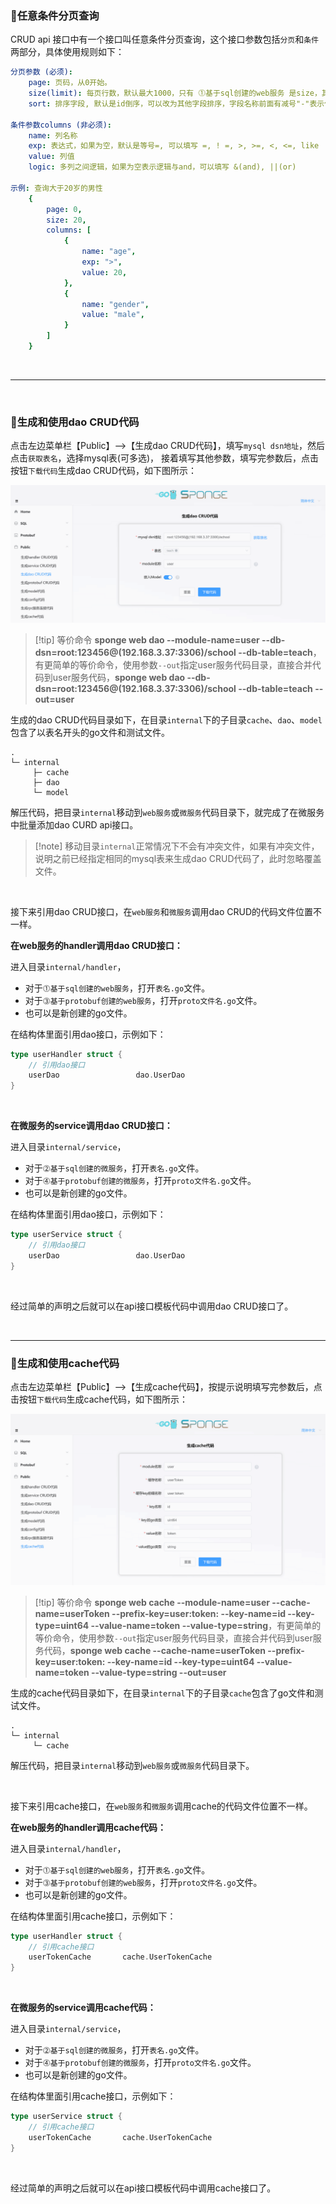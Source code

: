 

### 🔹任意条件分页查询

CRUD api 接口中有一个接口叫任意条件分页查询，这个接口参数包括`分页`和`条件`两部分，具体使用规则如下：

```yaml
分页参数 (必须):
	page: 页码，从0开始。
	size(limit): 每页行数，默认最大1000，只有 ⓵基于sql创建的web服务 是size，其他方式创建的服务使用limit。
	sort: 排序字段, 默认是id倒序，可以改为其他字段排序，字段名称前面有减号"-"表示倒序，没有减号表示升序，多字段排序用逗号分隔。

条件参数columns (非必须):
	name: 列名称
	exp: 表达式，如果为空，默认是等号=, 可以填写 =, ! =, >, >=, <, <=, like
	value: 列值
	logic: 多列之间逻辑，如果为空表示逻辑与and，可以填写 &(and), ||(or)

示例: 查询大于20岁的男性
	{
	    page: 0,
	    size: 20,
	    columns: [
			{
				name: "age",
				exp: ">",
				value: 20,
			},
			{
				name: "gender",
				value: "male",
			}
		]
	}
```

<br>

---

<br>

### 🔹生成和使用dao CRUD代码

点击左边菜单栏【Public】-->【生成dao CRUD代码】，填写`mysql dsn地址`，然后点击`获取表名`，选择mysql表(可多选)，
接着填写其他参数，填写完参数后，点击按钮`下载代码`生成dao CRUD代码，如下图所示：

![web-http-dao](assets/images/web-http-dao.png)

> [!tip] 等价命令 **sponge web dao --module-name=user --db-dsn=root:123456@(192.168.3.37:3306)/school --db-table=teach**，有更简单的等价命令，使用参数`--out`指定user服务代码目录，直接合并代码到user服务代码，**sponge web dao --db-dsn=root:123456@(192.168.3.37:3306)/school --db-table=teach --out=user**

生成的dao CRUD代码目录如下，在目录`internal`下的子目录`cache`、`dao`、`model`包含了以表名开头的go文件和测试文件。

```
.
└─ internal
     ├─ cache
     ├─ dao
     └─ model
```

解压代码，把目录`internal`移动到`web服务`或`微服务`代码目录下，就完成了在微服务中批量添加dao CURD api接口。

> [!note] 移动目录`internal`正常情况下不会有冲突文件，如果有冲突文件，说明之前已经指定相同的mysql表来生成dao CRUD代码了，此时忽略覆盖文件。

<br>

接下来引用dao CRUD接口，在`web服务`和`微服务`调用dao CRUD的代码文件位置不一样。

**在web服务的handler调用dao CRUD接口：**

进入目录`internal/handler`，

- 对于`⓵基于sql创建的web服务`，打开`表名.go`文件。
- 对于`⓷基于protobuf创建的web服务`，打开`proto文件名.go`文件。
- 也可以是新创建的go文件。

在结构体里面引用dao接口，示例如下：

```go
type userHandler struct {
	// 引用dao接口
	userDao                 dao.UserDao
}
```

<br>

**在微服务的service调用dao CRUD接口：**

进入目录`internal/service`，

- 对于`⓶基于sql创建的微服务`，打开`表名.go`文件。
- 对于`⓸基于protobuf创建的微服务`，打开`proto文件名.go`文件。
- 也可以是新创建的go文件。

在结构体里面引用dao接口，示例如下：

```go
type userService struct {
	// 引用dao接口
	userDao                 dao.UserDao
}
```

<br>

经过简单的声明之后就可以在api接口模板代码中调用dao CRUD接口了。

<br>

---

### 🔹生成和使用cache代码

点击左边菜单栏【Public】-->【生成cache代码】，按提示说明填写完参数后，点击按钮`下载代码`生成cache代码，如下图所示：

![public-cache](assets/images/public-cache.png)

> [!tip] 等价命令 **sponge web cache --module-name=user --cache-name=userToken --prefix-key=user:token: --key-name=id --key-type=uint64 --value-name=token --value-type=string**，有更简单的等价命令，使用参数`--out`指定user服务代码目录，直接合并代码到user服务代码，**sponge web cache --cache-name=userToken --prefix-key=user:token: --key-name=id --key-type=uint64 --value-name=token --value-type=string --out=user**

生成的cache代码目录如下，在目录`internal`下的子目录`cache`包含了go文件和测试文件。

```
.
└─ internal
     └─ cache
```

解压代码，把目录`internal`移动到`web服务`或`微服务`代码目录下。

<br>

接下来引用cache接口，在`web服务`和`微服务`调用cache的代码文件位置不一样。

**在web服务的handler调用cache代码：**

进入目录`internal/handler`，

- 对于`⓵基于sql创建的web服务`，打开`表名.go`文件。
- 对于`⓷基于protobuf创建的web服务`，打开`proto文件名.go`文件。
- 也可以是新创建的go文件。

在结构体里面引用cache接口，示例如下：

```go
type userHandler struct {
	// 引用cache接口
	userTokenCache       cache.UserTokenCache
}
```

<br>

**在微服务的service调用cache代码：**

进入目录`internal/service`，

- 对于`⓶基于sql创建的微服务`，打开`表名.go`文件。
- 对于`⓸基于protobuf创建的微服务`，打开`proto文件名.go`文件。
- 也可以是新创建的go文件。

在结构体里面引用cache接口，示例如下：

```go
type userService struct {
	// 引用cache接口
	userTokenCache       cache.UserTokenCache
}
```

<br>

经过简单的声明之后就可以在api接口模板代码中调用cache接口了。
